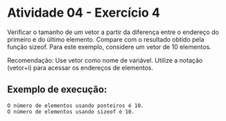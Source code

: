 # Atividade 04 - Exercício 4

Verificar o tamanho de um vetor a partir da diferença entre o endereço do primeiro e do último elemento. Compare com o resultado obtido pela função sizeof. Para este exemplo, considere um vetor de 10 elementos.

Recomendação: Use vetor como nome de variável. Utilize a notação (vetor+i) para acessar os endereços de elementos.

## Exemplo de execução:

```
O número de elementos usando ponteiros é 10.
O número de elementos usando sizeof é 10.
```
